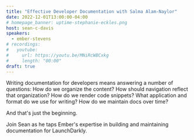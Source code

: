 ```yaml
---
title: "Effective Developer Documentation with Salma Alam-Naylor"
date: 2022-12-01T13:00:00-04:00
# homepage_banner: uptime-stephanie-eckles.png
host: sean-c-davis
speakers:
  - ember-stevens
# recordings:
#   youtube:
#     url: https://youtu.be/MNiRcWBCxkg
#     length: "00:00"
draft: true
---
```


Writing documentation for developers means answering a number of questions: How do we organize the content? How should navigation reflect that organization? How do we render code snippets? What application and format do we use for writing? How do we maintain docs over time?

And that's just the beginning.

Join Sean as he taps Ember's expertise in building and maintaining documentation for LaunchDarkly.
